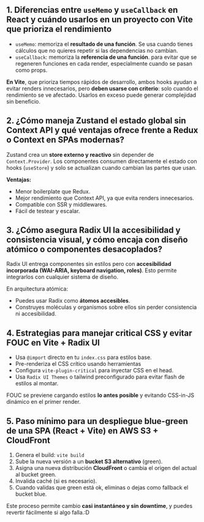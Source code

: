 ## 1. Diferencias entre `useMemo` y `useCallback` en React y cuándo usarlos en un proyecto con Vite que prioriza el rendimiento

- `useMemo`: memoriza el **resultado de una función**. Se usa cuando tienes cálculos que no quieres repetir si las dependencias no cambian.
- `useCallback`: memoriza la **referencia de una función**. para evitar que se regeneren funciones en cada render, especialmente cuando se pasan como props.

**En Vite**, que prioriza tiempos rápidos de desarrollo, ambos hooks ayudan a evitar renders innecesarios, pero **deben usarse con criterio**: solo cuando el rendimiento se ve afectado. Usarlos en exceso puede generar complejidad sin beneficio.

## 2. ¿Cómo maneja Zustand el estado global sin Context API y qué ventajas ofrece frente a Redux o Context en SPAs modernas?

Zustand crea un **store externo y reactivo** sin depender de `Context.Provider`. Los componentes consumen directamente el estado con hooks (`useStore`) y solo se actualizan cuando cambian las partes que usan.

**Ventajas:**
- Menor boilerplate que Redux.
- Mejor rendimiento que Context API, ya que evita renders innecesarios.
- Compatible con SSR y middlewares.
- Fácil de testear y escalar.

## 3. ¿Cómo asegura Radix UI la accesibilidad y consistencia visual, y cómo encaja con diseño atómico o componentes desacoplados?

Radix UI entrega componentes sin estilos pero con **accesibilidad incorporada (WAI-ARIA, keyboard navigation, roles)**. Esto permite integrarlos con cualquier sistema de diseño.

En arquitectura atómica:
- Puedes usar Radix como **átomos accesibles**.
- Construyes moléculas y organismos sobre ellos sin perder consistencia ni accesibilidad.

## 4. Estrategias para manejar critical CSS y evitar FOUC en Vite + Radix UI

- Usa `@import` directo en tu `index.css` para estilos base.
- Pre-renderiza el CSS crítico usando herramientas
- Configura `vite-plugin-critical` para inyectar CSS en el head.
- Usa `Radix UI Themes` o tailwind preconfigurado para evitar flash de estilos al montar.

FOUC se previene cargando estilos **lo antes posible** y evitando CSS-in-JS dinámico en el primer render.

## 5. Paso mínimo para un despliegue blue-green de una SPA (React + Vite) en AWS S3 + CloudFront

1. Genera el build: `vite build`
2. Sube la nueva versión a un **bucket S3 alternativo** (green).
3. Asigna una nueva distribución **CloudFront** o cambia el origen del actual al bucket green.
4. Invalida caché (si es necesario).
5. Cuando validas que green está ok, eliminas o dejas como fallback el bucket blue.

Este proceso permite cambio **casi instantáneo y sin downtime**, y puedes revertir fácilmente si algo falla.:D